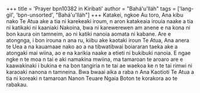 +++
title = 'Prayer bpn10382 in Kiribati'
author = "Bahá'u'lláh"
tags = ['lang-gil', 'bpn-unsorted', "Bahá'u'lláh"]
+++
Katakei, ngkoe Au toro, Ana kibu nako Te Atua ake a tia ni karekeaki iroum, n aron katakeaia irouia naake a tia ni katikaki ni kaaniaki Nakoina, bwa ni karewerewen am anene e na kona ni bon kaura oin tamneim, ao ni katiki nanoia aomata ni kabane.  Are e atongnga, i bon irouna n ana ru, kiibu ake kaotaki iroun Te Atua, Ana anera te Uea a na kauamaae nako ao a na tibwatibwai boiararan taeka ake a atongaki mai wiina, ao e na karikia naake a etieti ni bukibuki nanoia.  E ngae ngke n te moa n tai e aki namakina mwiina, ma tamaroan te aroaro are e kaawakinaki i bukina e na bon tangiria n te tai ae waekoa ke n te tai rimwi ni karaoaki nanona n tamneina. Bwa bwaai aika a raba n Ana Kaotioti Te Atua a tia ni koreaki n tamaroan Nanon Teuare Ngaia Boton te korakora ao te rabakau.
